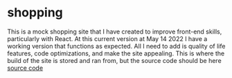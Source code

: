 # shopping
This is a mock shopping site that I have created to improve front-end skills, particularly with React. At this current version at May 14 2022
I have a working version that functions as expected. All I need to add is quality of life features, code optimizations, and make the site
appealing. This is where the build of the site is stored and ran from, but the source code should be here [source code](https://github.com/Johnny-Rport/shopping)
